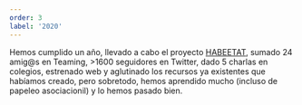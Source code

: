 ```yaml
---
order: 3
label: '2020'
---
```


Hemos cumplido un año, llevado a cabo el proyecto [HABEETAT](http://www.abejassilvestres.es/habeetat.html), sumado 24 amig@s en Teaming, >1600 seguidores en Twitter, dado 5 charlas en colegios, estrenado web y aglutinado los recursos ya existentes que habíamos creado, pero sobretodo, hemos aprendido mucho (incluso de papeleo asociacionil) y lo hemos pasado bien.
